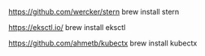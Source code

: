 https://github.com/wercker/stern
brew install stern

https://eksctl.io/
brew install eksctl

https://github.com/ahmetb/kubectx
brew install kubectx
